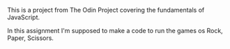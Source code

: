 This is a project from The Odin Project covering the fundamentals of JavaScript.

In this assignment I'm supposed to make a code to run the games os Rock, Paper, Scissors.
